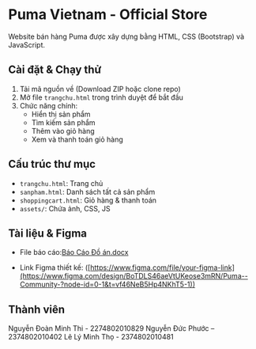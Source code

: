 # Puma Vietnam - Official Store

Website bán hàng Puma được xây dựng bằng HTML, CSS (Bootstrap) và JavaScript.

##  Cài đặt & Chạy thử

1. Tải mã nguồn về (Download ZIP hoặc clone repo)
2. Mở file `trangchu.html` trong trình duyệt để bắt đầu
3. Chức năng chính:
   - Hiển thị sản phẩm
   - Tìm kiếm sản phẩm
   - Thêm vào giỏ hàng
   - Xem và thanh toán giỏ hàng

##  Cấu trúc thư mục

- `trangchu.html`: Trang chủ
- `sanpham.html`: Danh sách tất cả sản phẩm
- `shoppingcart.html`: Giỏ hàng & thanh toán
- `assets/`: Chứa ảnh, CSS, JS

##  Tài liệu & Figma

- File báo cáo:[Báo Cáo Đồ án.docx](https://github.com/user-attachments/files/21350325/Bao.Cao.D.an.docx)
 
- Link Figma thiết kế: ([https://www.figma.com/file/your-figma-link](https://www.figma.com/design/BoTDLS46aeVtUKeose3mRN/Puma--Community-?node-id=0-1&t=vf46NeB5Hp4NKhT5-1))

##  Thành viên

Nguyễn Đoàn Minh Thi - 2274802010829
Nguyễn Đức Phước – 2374802010402
Lê Lý Minh Thọ - 2374802010481
